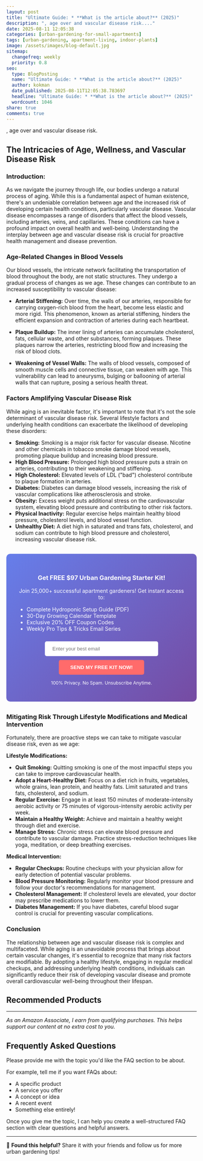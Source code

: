 ```yaml
---
layout: post
title: "Ultimate Guide: * **What is the article about?** (2025)"
description: ", age over and vascular disease risk...."
date: 2025-08-11 12:05:38 
categories: [urban-gardening-for-small-apartments]
tags: [urban-gardening, apartment-living, indoor-plants]
image: /assets/images/blog-default.jpg
sitemap:
  changefreq: weekly
  priority: 0.8
seo:
  type: BlogPosting
  name: "Ultimate Guide: * **What is the article about?** (2025)"
  author: kokman
  date_published: 2025-08-11T12:05:38.783697
  headline: "Ultimate Guide: * **What is the article about?** (2025)"
  wordcount: 1046
share: true
comments: true
---
```


, age over and vascular disease risk.

## The Intricacies of Age, Wellness, and Vascular Disease Risk



### Introduction: 

As we navigate the journey through life, our bodies undergo a natural process of aging. While this is a fundamental aspect of human existence, there's an undeniable correlation between age and the increased risk of developing certain health conditions, particularly vascular disease. Vascular disease encompasses a range of disorders that affect the blood vessels, including arteries, veins, and capillaries.  These conditions can have a profound impact on overall health and well-being. Understanding the interplay between age and vascular disease risk is crucial for proactive health management and disease prevention.

### Age-Related Changes in Blood Vessels

Our blood vessels, the intricate network facilitating the transportation of blood throughout the body, are not static structures. They undergo a gradual process of changes as we age.  These changes can contribute to an increased susceptibility to vascular disease:

* **Arterial Stiffening:** Over time, the walls of our arteries, responsible for carrying oxygen-rich blood from the heart, become less elastic and more rigid. This phenomenon, known as arterial stiffening, hinders the efficient expansion and contraction of arteries during each heartbeat.  
* **Plaque Buildup:** The inner lining of arteries can accumulate cholesterol, fats, cellular waste, and other substances, forming plaques. These plaques narrow the arteries, restricting blood flow and increasing the risk of blood clots.

* **Weakening of Vessel Walls:** The walls of blood vessels, composed of smooth muscle cells and connective tissue, can weaken with age. This vulnerability can lead to aneurysms, bulging or ballooning of arterial walls that can rupture, posing a serious health threat.

###  Factors Amplifying Vascular Disease Risk

While aging is an inevitable factor, it's important to note that it's not the sole determinant of vascular disease risk. Several lifestyle factors and underlying health conditions can exacerbate the likelihood of developing these disorders:

* **Smoking:** Smoking is a major risk factor for vascular disease.  Nicotine and other chemicals in tobacco smoke damage blood vessels, promoting plaque buildup and increasing blood pressure.
* **High Blood Pressure:** Prolonged high blood pressure puts a strain on arteries, contributing to their weakening and stiffening. 
* **High Cholesterol:** Elevated levels of LDL ("bad") cholesterol contribute to plaque formation in arteries.
* **Diabetes:**  Diabetes can damage blood vessels, increasing the risk of vascular complications like atherosclerosis and stroke.
* **Obesity:** Excess weight puts additional stress on the cardiovascular system, elevating blood pressure and contributing to other risk factors.
* **Physical Inactivity:**  Regular exercise helps maintain healthy blood pressure, cholesterol levels, and blood vessel function. 
* **Unhealthy Diet:** A diet high in saturated and trans fats, cholesterol, and sodium can contribute to high blood pressure and cholesterol, increasing vascular disease risk.


<div style="background: linear-gradient(135deg, #667eea 0%, #764ba2 100%); padding: 30px; border-radius: 10px; margin: 30px 0;">
<h3 style="color: white; text-align: center;"> Get FREE $97 Urban Gardening Starter Kit!</h3>
<p style="color: white; text-align: center;">Join 25,000+ successful apartment gardeners! Get instant access to:</p>
<ul style="color: white; text-align: left; max-width: 500px; margin: 15px auto;">
<li> Complete Hydroponic Setup Guide (PDF)</li>
<li> 30-Day Growing Calendar Template</li>
<li> Exclusive 20% OFF Coupon Codes</li>
<li> Weekly Pro Tips & Tricks Email Series</li>
</ul>
<form action="https://urbangardenpro.us1.list-manage.com/subscribe/post?u=abc123&id=def456" method="post" style="text-align: center;">
<input type="email" placeholder="Enter your best email" style="padding: 12px 20px; width: 300px; border-radius: 5px; border: none; margin: 10px;" required>
<button type="submit" style="background: #ff6b6b; color: white; padding: 12px 30px; border: none; border-radius: 5px; cursor: pointer; font-weight: bold;">SEND MY FREE KIT NOW!</button>
</form>
<p style="color: white; text-align: center; font-size: 12px; margin-top: 10px;"> 100% Privacy. No Spam. Unsubscribe Anytime.</p>
</div>
    
### Mitigating Risk Through Lifestyle Modifications and Medical Intervention

Fortunately, there are proactive steps we can take to mitigate vascular disease risk, even as we age:

**Lifestyle Modifications:**

* **Quit Smoking:**  Quitting smoking is one of the most impactful steps you can take to improve cardiovascular health. 
* **Adopt a Heart-Healthy Diet:**  Focus on a diet rich in fruits, vegetables, whole grains, lean protein, and healthy fats. Limit saturated and trans fats, cholesterol, and sodium.
* **Regular Exercise:** Engage in at least 150 minutes of moderate-intensity aerobic activity or 75 minutes of vigorous-intensity aerobic activity per week.
* **Maintain a Healthy Weight:**  Achieve and maintain a healthy weight through diet and exercise.
* **Manage Stress:**  Chronic stress can elevate blood pressure and contribute to vascular damage. Practice stress-reduction techniques like yoga, meditation, or deep breathing exercises.

**Medical Intervention:**

* **Regular Checkups:**  Routine checkups with your physician allow for early detection of potential vascular problems.
* **Blood Pressure Monitoring:**  Regularly monitor your blood pressure and follow your doctor's recommendations for management.
* **Cholesterol Management:**  If cholesterol levels are elevated, your doctor may prescribe medications to lower them.
* **Diabetes Management:**  If you have diabetes, careful blood sugar control is crucial for preventing vascular complications. 


### Conclusion

The relationship between age and vascular disease risk is complex and multifaceted. While aging is an unavoidable process that brings about certain vascular changes, it's essential to recognize that many risk factors are modifiable. By adopting a healthy lifestyle, engaging in regular medical checkups, and addressing underlying health conditions, individuals can significantly reduce their risk of developing vascular disease and promote overall cardiovascular well-being throughout their lifespan.

## Recommended Products



---
*As an Amazon Associate, I earn from qualifying purchases. This helps support our content at no extra cost to you.*



## Frequently Asked Questions

Please provide me with the topic you'd like the FAQ section to be about. 

For example, tell me if you want FAQs about:

* A specific product 
* A service you offer
* A concept or idea
* A recent event
* Something else entirely!

Once you give me the topic, I can help you create a well-structured FAQ section with clear questions and helpful answers.

<script type="application/ld+json">
{
  "@context": "https://schema.org",
  "@type": "BlogPosting",
  "headline": "Ultimate Guide: * **What is the article about?** (2025)",
  "author": {
    "@type": "Person",
    "name": "kokman"
  },
  "datePublished": "2025-08-11T12:05:38.783697",
  "dateModified": "2025-08-11T12:05:38.783697",
  "publisher": {
    "@type": "Organization",
    "name": "Urban Garden Pro",
    "url": "https://kokman078.github.io/my-ai-blog"
  },
  "wordCount": 954,
  "articleBody": ", age over and vascular disease risk.\n\n## The Intricacies of Age, Wellness, and Vascular Disease Risk\n\n\n\n### Introduction: \n\nAs we navigate the journey through life, our bodies undergo a natural proce..."
}
</script>


---

🚀 **Found this helpful?** Share it with your friends and follow us for more urban gardening tips!


